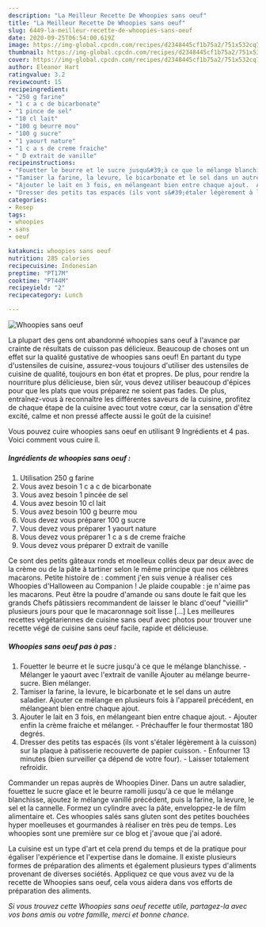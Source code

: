 ```yaml
---
description: "La Meilleur Recette De Whoopies sans oeuf"
title: "La Meilleur Recette De Whoopies sans oeuf"
slug: 6449-la-meilleur-recette-de-whoopies-sans-oeuf
date: 2020-09-25T06:54:00.619Z
image: https://img-global.cpcdn.com/recipes/d2348445cf1b75a2/751x532cq70/whoopies-sans-oeuf-photo-principale-de-la-recette.jpg
thumbnail: https://img-global.cpcdn.com/recipes/d2348445cf1b75a2/751x532cq70/whoopies-sans-oeuf-photo-principale-de-la-recette.jpg
cover: https://img-global.cpcdn.com/recipes/d2348445cf1b75a2/751x532cq70/whoopies-sans-oeuf-photo-principale-de-la-recette.jpg
author: Eleanor Hart
ratingvalue: 3.2
reviewcount: 15
recipeingredient:
- "250 g farine"
- "1 c a c de bicarbonate"
- "1 pince de sel"
- "10 cl lait"
- "100 g beurre mou"
- "100 g sucre"
- "1 yaourt nature"
- "1 c a s de creme fraiche"
- " D extrait de vanille"
recipeinstructions:
- "Fouetter le beurre et le sucre jusqu&#39;à ce que le mélange blanchisse.  Mélanger le yaourt avec l&#39;extrait de vanille Ajouter au mélange beurre-sucre. Bien mélanger."
- "Tamiser la farine, la levure, le bicarbonate et le sel dans un autre saladier. Ajouter ce mélange en plusieurs fois à l&#39;appareil précédent, en mélangeant bien entre chaque ajout."
- "Ajouter le lait en 3 fois, en mélangeant bien entre chaque ajout.  Ajouter enfin la crème fraiche et mélanger.  Préchauffer le four thermostat 180 degrés."
- "Dresser des petits tas espacés (ils vont s&#39;étaler légèrement à la cuisson) sur la plaque à patisserie recouverte de papier cuisson.  Enfourner 13 minutes (bien surveiller ça dépend de votre four). Laisser totalement refroidir."
categories:
- Resep
tags:
- whoopies
- sans
- oeuf

katakunci: whoopies sans oeuf 
nutrition: 285 calories
recipecuisine: Indonesian
preptime: "PT17M"
cooktime: "PT44M"
recipeyield: "2"
recipecategory: Lunch

---
```



![Whoopies sans oeuf](https://img-global.cpcdn.com/recipes/d2348445cf1b75a2/751x532cq70/whoopies-sans-oeuf-photo-principale-de-la-recette.jpg)

La plupart des gens ont abandonné whoopies sans oeuf à l'avance par crainte de résultats de cuisson pas délicieux. Beaucoup de choses ont un effet sur la qualité gustative de whoopies sans oeuf! En partant du type d'ustensiles de cuisine, assurez-vous toujours d'utiliser des ustensiles de cuisine de qualité, toujours en bon état et propres. De plus, pour rendre la nourriture plus délicieuse, bien sûr, vous devez utiliser beaucoup d'épices pour que les plats que vous préparez ne soient pas fades. De plus, entraînez-vous à reconnaître les différentes saveurs de la cuisine, profitez de chaque étape de la cuisine avec tout votre cœur, car la sensation d'être excité, calme et non pressé affecte aussi le goût de la cuisine!

<!--inarticleads1-->

Vous pouvez cuire whoopies sans oeuf en utilisant 9 Ingrédients et 4 pas. Voici comment vous cuire il.

##### Ingrédients de whoopies sans oeuf :

1. Utilisation 250 g farine
1. Vous avez besoin 1 c a c de bicarbonate
1. Vous avez besoin 1 pincée de sel
1. Vous avez besoin 10 cl lait
1. Vous avez besoin 100 g beurre mou
1. Vous devez vous préparer 100 g sucre
1. Vous devez vous préparer 1 yaourt nature
1. Vous devez vous préparer 1 c a s de creme fraiche
1. Vous devez vous préparer  D extrait de vanille


Ce sont des petits gâteaux ronds et moelleux collés deux par deux avec de la crème ou de la pâte à tartiner selon le même principe que nos célèbres macarons. Petite histoire de : comment j&#39;en suis venue à réaliser ces Whoopies d&#39;Halloween au Companion ! Je plaide coupable : je n&#39;aime pas les macarons. Peut être la poudre d&#39;amande ou sans doute le fait que les grands Chefs pâtissiers recommandent de laisser le blanc d&#39;oeuf &#34;vieillir&#34; plusieurs jours pour que le macaronnage soit lisse […] Les meilleures recettes végétariennes de cuisine sans oeuf avec photos pour trouver une recette végé de cuisine sans oeuf facile, rapide et délicieuse. 

<!--inarticleads2-->

##### Whoopies sans oeuf pas à pas :

1. Fouetter le beurre et le sucre jusqu&#39;à ce que le mélange blanchisse.  - Mélanger le yaourt avec l&#39;extrait de vanille Ajouter au mélange beurre-sucre. Bien mélanger.
1. Tamiser la farine, la levure, le bicarbonate et le sel dans un autre saladier. Ajouter ce mélange en plusieurs fois à l&#39;appareil précédent, en mélangeant bien entre chaque ajout.
1. Ajouter le lait en 3 fois, en mélangeant bien entre chaque ajout.  - Ajouter enfin la crème fraiche et mélanger.  - Préchauffer le four thermostat 180 degrés.
1. Dresser des petits tas espacés (ils vont s&#39;étaler légèrement à la cuisson) sur la plaque à patisserie recouverte de papier cuisson.  - Enfourner 13 minutes (bien surveiller ça dépend de votre four). - Laisser totalement refroidir.


Commander un repas auprès de Whoopies Diner. Dans un autre saladier, fouettez le sucre glace et le beurre ramolli jusqu&#39;à ce que le mélange blanchisse, ajoutez le mélange vanillé précédent, puis la farine, la levure, le sel et la cannelle. Formez un cylindre avec la pâte, enveloppez-le de film alimentaire et. Ces whoopies salés sans gluten sont des petites bouchées hyper moelleuses et gourmandes à réaliser en très peu de temps. Les whoopies sont une première sur ce blog et j&#39;avoue que j&#39;ai adoré. 

<!--inarticleads1-->

<p>
La cuisine est un type d'art et cela prend du temps et de la pratique pour égaliser l'expérience et l'expertise dans le domaine. Il existe plusieurs formes de préparation des aliments et également plusieurs types d'aliments provenant de diverses sociétés. Appliquez ce que vous avez vu de la recette de Whoopies sans oeuf, cela vous aidera dans vos efforts de préparation des aliments.
</p>

<p>
<i>Si vous trouvez cette Whoopies sans oeuf recette utile, partagez-la avec vos bons amis ou votre famille, merci et bonne chance.</i>
</p>

